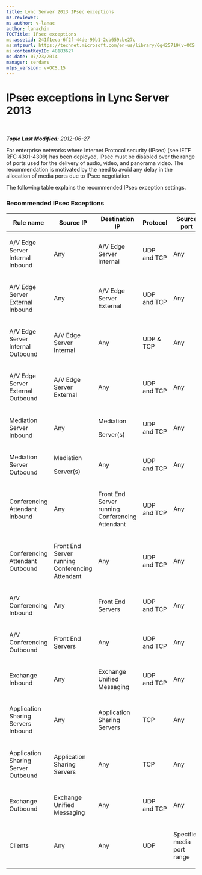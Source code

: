 ```yaml
---
title: Lync Server 2013 IPsec exceptions
ms.reviewer: 
ms.author: v-lanac
author: lanachin
TOCTitle: IPsec exceptions
ms:assetid: 241f1eca-6f2f-44de-90b1-2cb659cbe27c
ms:mtpsurl: https://technet.microsoft.com/en-us/library/Gg425719(v=OCS.15)
ms:contentKeyID: 48183627
ms.date: 07/23/2014
manager: serdars
mtps_version: v=OCS.15
---
```


<div data-xmlns="http://www.w3.org/1999/xhtml">

<div class="topic" data-xmlns="http://www.w3.org/1999/xhtml" data-msxsl="urn:schemas-microsoft-com:xslt" data-cs="http://msdn.microsoft.com/en-us/">

<div data-asp="http://msdn2.microsoft.com/asp">

# IPsec exceptions in Lync Server 2013

</div>

<div id="mainSection">

<div id="mainBody">

<span> </span>

_**Topic Last Modified:** 2012-06-27_

For enterprise networks where Internet Protocol security (IPsec) (see IETF RFC 4301-4309) has been deployed, IPsec must be disabled over the range of ports used for the delivery of audio, video, and panorama video. The recommendation is motivated by the need to avoid any delay in the allocation of media ports due to IPsec negotiation.

The following table explains the recommended IPsec exception settings.

### Recommended IPsec Exceptions

<table style="width:100%;">
<colgroup>
<col style="width: 14%" />
<col style="width: 14%" />
<col style="width: 14%" />
<col style="width: 14%" />
<col style="width: 14%" />
<col style="width: 14%" />
<col style="width: 14%" />
</colgroup>
<thead>
<tr class="header">
<th>Rule name</th>
<th>Source IP</th>
<th>Destination IP</th>
<th>Protocol</th>
<th>Source port</th>
<th>Destination port</th>
<th>Authentication Requirement</th>
</tr>
</thead>
<tbody>
<tr class="odd">
<td><p>A/V Edge Server Internal Inbound</p></td>
<td><p>Any</p></td>
<td><p>A/V Edge Server Internal</p></td>
<td><p>UDP and TCP</p></td>
<td><p>Any</p></td>
<td><p>Any</p></td>
<td><p>Do not authenticate</p></td>
</tr>
<tr class="even">
<td><p>A/V Edge Server External Inbound</p></td>
<td><p>Any</p></td>
<td><p>A/V Edge Server External</p></td>
<td><p>UDP and TCP</p></td>
<td><p>Any</p></td>
<td><p>Any</p></td>
<td><p>Do not authenticate</p></td>
</tr>
<tr class="odd">
<td><p>A/V Edge Server Internal Outbound</p></td>
<td><p>A/V Edge Server Internal</p></td>
<td><p>Any</p></td>
<td><p>UDP &amp; TCP</p></td>
<td><p>Any</p></td>
<td><p>Any</p></td>
<td><p>Do not authenticate</p></td>
</tr>
<tr class="even">
<td><p>A/V Edge Server External Outbound</p></td>
<td><p>A/V Edge Server External</p></td>
<td><p>Any</p></td>
<td><p>UDP and TCP</p></td>
<td><p>Any</p></td>
<td><p>Any</p></td>
<td><p>Do not authenticate</p></td>
</tr>
<tr class="odd">
<td><p>Mediation Server Inbound</p></td>
<td><p>Any</p></td>
<td><p>Mediation</p>
<p>Server(s)</p></td>
<td><p>UDP and TCP</p></td>
<td><p>Any</p></td>
<td><p>Any</p></td>
<td><p>Do not authenticate</p></td>
</tr>
<tr class="even">
<td><p>Mediation Server Outbound</p></td>
<td><p>Mediation</p>
<p>Server(s)</p></td>
<td><p>Any</p></td>
<td><p>UDP and TCP</p></td>
<td><p>Any</p></td>
<td><p>Any</p></td>
<td><p>Do not authenticate</p></td>
</tr>
<tr class="odd">
<td><p>Conferencing Attendant Inbound</p></td>
<td><p>Any</p></td>
<td><p>Front End Server running Conferencing Attendant</p></td>
<td><p>UDP and TCP</p></td>
<td><p>Any</p></td>
<td><p>Any</p></td>
<td><p>Do not authenticate</p></td>
</tr>
<tr class="even">
<td><p>Conferencing Attendant Outbound</p></td>
<td><p>Front End Server running Conferencing Attendant</p></td>
<td><p>Any</p></td>
<td><p>UDP and TCP</p></td>
<td><p>Any</p></td>
<td><p>Any</p></td>
<td><p>Do not authenticate</p></td>
</tr>
<tr class="odd">
<td><p>A/V Conferencing Inbound</p></td>
<td><p>Any</p></td>
<td><p>Front End Servers</p></td>
<td><p>UDP and TCP</p></td>
<td><p>Any</p></td>
<td><p>Any</p></td>
<td><p>Do not authenticate</p></td>
</tr>
<tr class="even">
<td><p>A/V Conferencing Outbound</p></td>
<td><p>Front End Servers</p></td>
<td><p>Any</p></td>
<td><p>UDP and TCP</p></td>
<td><p>Any</p></td>
<td><p>Any</p></td>
<td><p>Do not authenticate</p></td>
</tr>
<tr class="odd">
<td><p>Exchange Inbound</p></td>
<td><p>Any</p></td>
<td><p>Exchange Unified Messaging</p></td>
<td><p>UDP and TCP</p></td>
<td><p>Any</p></td>
<td><p>Any</p></td>
<td><p>Do not authenticate</p></td>
</tr>
<tr class="even">
<td><p>Application Sharing Servers Inbound</p></td>
<td><p>Any</p></td>
<td><p>Application Sharing Servers</p></td>
<td><p>TCP</p></td>
<td><p>Any</p></td>
<td><p>Any</p></td>
<td><p>Do not authenticate</p></td>
</tr>
<tr class="odd">
<td><p>Application Sharing Server Outbound</p></td>
<td><p>Application Sharing Servers</p></td>
<td><p>Any</p></td>
<td><p>TCP</p></td>
<td><p>Any</p></td>
<td><p>Any</p></td>
<td><p>Do not authenticate</p></td>
</tr>
<tr class="even">
<td><p>Exchange Outbound</p></td>
<td><p>Exchange Unified Messaging</p></td>
<td><p>Any</p></td>
<td><p>UDP and TCP</p></td>
<td><p>Any</p></td>
<td><p>Any</p></td>
<td><p>Do not authenticate</p></td>
</tr>
<tr class="odd">
<td><p>Clients</p></td>
<td><p>Any</p></td>
<td><p>Any</p></td>
<td><p>UDP</p></td>
<td><p>Specified media port range</p></td>
<td><p>Any</p></td>
<td><p>Do not authenticate</p></td>
</tr>
</tbody>
</table>


</div>

<span> </span>

</div>

</div>

</div>

